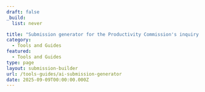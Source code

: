 ```yaml
---
draft: false
_build:
  list: never

title: "Submission generator for the Productivity Commission's inquiry into AI and Data"
category:
  - Tools and Guides
featured:
  - Tools and Guides
type: page
layout: submission-builder
url: /tools-guides/ai-submission-generator
date: 2025-09-09T00:00:00.000Z
---
```

